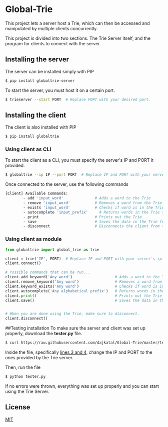 # Global-Trie
This project lets a server host a Trie, which can then be accessed and manipulated by multiple clients concurrently.

This project is divided into two sections. The Trie Server itself, and the program for clients to connect with the server.

## Installing the server

The server can be installed simply with PIP

```sh
$ pip install globaltrie-server
```

To start the server, you must host it on a certain port.
```sh
$ trieserver --start PORT  # Replace PORT with your desired port.
```

## Installing the client

The client is also installed with PIP

```sh
$ pip install globaltrie
```

### Using client as CLI
To start the client as a CLI, you must specify the server's IP and PORT it provided.
```sh
$ globaltrie --ip IP --port PORT  # Replace IP and PORT with your server's ip and port.
```
Once connected to the server, use the following commands
```sh
[Client] Available Commands:
        - add 'input_word'              # Adds a word to the Trie
        - remove 'input_word'           # Removes a word from the Trie
        - exists 'input_word'           # Checks if word is in the Trie
        - autocomplete 'input_prefix'     # Returns words in the Trie that start with a prefix
        - print                         # Prints out the Trie
        - save                          # Saves the data in the Trie for future use
        - disconnect                    # Disconnects the client from the server
```

### Using client as module

```python
from globaltrie import global_trie as trie

client = trie('IP', PORT)  # Replace IP and PORT with your server's ip and port.
client.connect()

# Possible commands that can be run...
client.add_keyword('Any word')                   # Adds a word to the Trie
client.remove_keyword('Any word')                # Removes a word from the Trie
client.keyword_exists('Any word')                # Checks if word is in the Trie
client.autocomplete('Any alphabetical prefix')   # Returns words in the Trie that start with a prefix
client.print()                                   # Prints out the Trie
client.save()                                    # Saves the data in the Trie for future use


# When you are done using the Trie, make sure to disconnect.
client.disconnect()
```

##Testing installation
To make sure the server and client was set up properly, download the **tester.py** file.
```sh
$ curl https://raw.githubusercontent.com/dajkatal/Global-Trie/master/tester.py > tester.py
```
Inside the file, specifically [lines 3 and 4](https://github.com/dajkatal/Global-Trie/blob/a07569158ab700d24ec51feab17a408d504ae3f7/tester.py#L3), change the IP and PORT to the ones provided by the Trie server.

Then, run the file
```sh
$ python tester.py
```

If no errors were thrown, everything was set up properly and you can start using the Trie Server.

## License
[MIT](https://choosealicense.com/licenses/mit/)
